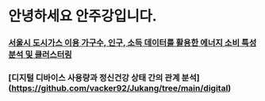 # 안녕하세요 안주강입니다.

### [서울시 도시가스 이용 가구수, 인구, 소득 데이터를 활용한 에너지 소비 특성 분석 및 클러스터링](https://github.com/vacker92/Jukang/tree/main/seoul_gas)


### [디지털 디바이스 사용량과 정신건강 상태 간의 관계 분석] (https://github.com/vacker92/Jukang/tree/main/digital)
